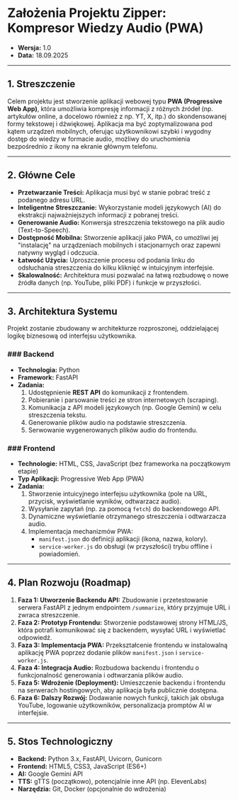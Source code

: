 # Założenia Projektu Zipper: Kompresor Wiedzy Audio (PWA)

* **Wersja:** 1.0
* **Data:** 18.09.2025

---

## 1. Streszczenie

Celem projektu jest stworzenie aplikacji webowej typu **PWA (Progressive Web App)**, która umożliwia kompresję informacji z różnych źródeł (np. artykułów online, a docelowo również z np. YT, X, itp.) do skondensowanej formy tekstowej i dźwiękowej. Aplikacja ma być zoptymalizowana pod kątem urządzeń mobilnych, oferując użytkownikowi szybki i wygodny dostęp do wiedzy w formacie audio, możliwy do uruchomienia bezpośrednio z ikony na ekranie głównym telefonu.

---

## 2. Główne Cele

* **Przetwarzanie Treści:** Aplikacja musi być w stanie pobrać treść z podanego adresu URL.
* **Inteligentne Streszczanie:** Wykorzystanie modeli językowych (AI) do ekstrakcji najważniejszych informacji z pobranej treści.
* **Generowanie Audio:** Konwersja streszczenia tekstowego na plik audio (Text-to-Speech).
* **Dostępność Mobilna:** Stworzenie aplikacji jako PWA, co umożliwi jej "instalację" na urządzeniach mobilnych i stacjonarnych oraz zapewni natywny wygląd i odczucia.
* **Łatwość Użycia:** Uproszczenie procesu od podania linku do odsłuchania streszczenia do kilku kliknięć w intuicyjnym interfejsie.
* **Skalowalność:** Architektura musi pozwalać na łatwą rozbudowę o nowe źródła danych (np. YouTube, pliki PDF) i funkcje w przyszłości.

---

## 3. Architektura Systemu

Projekt zostanie zbudowany w architekturze rozproszonej, oddzielającej logikę biznesową od interfejsu użytkownika.

### ### Backend

* **Technologia:** Python
* **Framework:** FastAPI
* **Zadania:**
    1.  Udostępnienie **REST API** do komunikacji z frontendem.
    2.  Pobieranie i parsowanie treści ze stron internetowych (scraping).
    3.  Komunikacja z API modeli językowych (np. Google Gemini) w celu streszczenia tekstu.
    4.  Generowanie plików audio na podstawie streszczenia.
    5.  Serwowanie wygenerowanych plików audio do frontendu.

### ### Frontend

* **Technologie:** HTML, CSS, JavaScript (bez frameworka na początkowym etapie)
* **Typ Aplikacji:** Progressive Web App (PWA)
* **Zadania:**
    1.  Stworzenie intuicyjnego interfejsu użytkownika (pole na URL, przycisk, wyświetlanie wyników, odtwarzacz audio).
    2.  Wysyłanie zapytań (np. za pomocą `fetch`) do backendowego API.
    3.  Dynamiczne wyświetlanie otrzymanego streszczenia i odtwarzacza audio.
    4.  Implementacja mechanizmów PWA:
        * `manifest.json` do definicji aplikacji (ikona, nazwa, kolory).
        * `service-worker.js` do obsługi (w przyszłości) trybu offline i powiadomień.

---

## 4. Plan Rozwoju (Roadmap)

1.  **Faza 1: Utworzenie Backendu API:** Zbudowanie i przetestowanie serwera FastAPI z jednym endpointem `/summarize`, który przyjmuje URL i zwraca streszczenie.
2.  **Faza 2: Prototyp Frontendu:** Stworzenie podstawowej strony HTML/JS, która potrafi komunikować się z backendem, wysyłać URL i wyświetlać odpowiedź.
3.  **Faza 3: Implementacja PWA:** Przekształcenie frontendu w instalowalną aplikację PWA poprzez dodanie plików `manifest.json` i `service-worker.js`.
4.  **Faza 4: Integracja Audio:** Rozbudowa backendu i frontendu o funkcjonalność generowania i odtwarzania plików audio.
5.  **Faza 5: Wdrożenie (Deployment):** Umieszczenie backendu i frontendu na serwerach hostingowych, aby aplikacja była publicznie dostępna.
6.  **Faza 6: Dalszy Rozwój:** Dodawanie nowych funkcji, takich jak obsługa YouTube, logowanie użytkowników, personalizacja promptów AI w interfejsie.

---

## 5. Stos Technologiczny

* **Backend:** Python 3.x, FastAPI, Uvicorn, Gunicorn
* **Frontend:** HTML5, CSS3, JavaScript (ES6+)
* **AI:** Google Gemini API
* **TTS:** gTTS (początkowo), potencjalnie inne API (np. ElevenLabs)
* **Narzędzia:** Git, Docker (opcjonalnie do wdrożenia)
